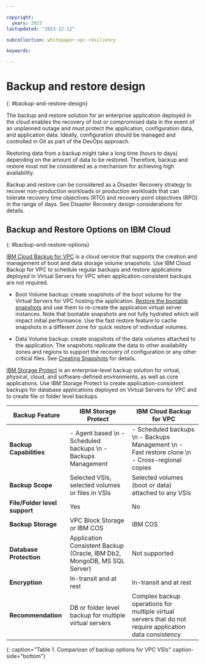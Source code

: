 ```yaml
---

copyright:
  years: 2023
lastupdated: "2023-12-12"

subcollection: whitepaper-vpc-resiliency

keywords:

---
```


# Backup and restore design
{: #backup-and-restore-design}

The backup and restore solution for an enterprise application deployed in the cloud enables the recovery of lost or compromised data in the event of an unplanned outage and must protect the application, configuration data, and application data. Ideally, configuration should be managed and controlled in Git as part of the DevOps approach.

Restoring data from a backup might take a long time (hours to days) depending on the amount of data to be restored. Therefore, backup and restore must not be considered as a mechanism for achieving high availability.

Backup and restore can be considered as a Disaster Recovery strategy to recover non-production workloads or production workloads that can tolerate recovery time objectives (RTO) and recovery point objectives (RPO) in the range of days. See Disaster Recovery design considerations for details.

## Backup and Restore Options on IBM Cloud
{: #backup-and-restore-options}

[IBM Cloud Backup for VPC](https://cloud.ibm.com/docs/vpc?topic=vpc-backup-service-about&interface=ui) is a cloud service that supports the creation and management of boot and data storage volume snapshots. Use IBM Cloud Backup for VPC to schedule regular backups and restore applications deployed in Virtual Servers for VPC when application-consistent backups are not required.

-   Boot Volume backup: create snapshots of the boot volume for the Virtual Servers for VPC hosting the application. [Restore the bootable snapshots](https://cloud.ibm.com/docs/vpc?topic=vpc-baas-vpc-restore&interface=ui#baas-restore-concept-boot) and use them to re-create the application virtual server instances. Note that bootable snapshots are not fully hydrated which will impact initial performance. Use the fast restore feature to cache snapshots in a different zone for quick restore of individual volumes.

-   Data Volume backup: create snapshots of the data volumes attached to the application. The snapshots replicate the data to other availability zones and regions to support the recovery of configuration or any other critical files. See [Creating Snapshots](https://cloud.ibm.com/docs/vpc?topic=vpc-snapshots-vpc-create&interface=ui) for details.

[IBM Storage Protect](https://cloud.ibm.com/catalog/content/SPonIBMCloud-20c54034-d319-48c0-beb6-0b4adc54265c-global) is an enterprise-level backup solution for virtual, physical, cloud, and software-defined environments, as well as core applications. Use IBM Storage Protect to create application-consistent backups for database applications deployed on Virtual Servers for VPC and to create file or folder level backups.

| **Backup Feature**            | **IBM Storage Protect**                                                 | **IBM Cloud Backup for VPC**                                                                 |
|-------------------------------|-------------------------------------------------------------------------|----------------------------------------------------------------------------------------------|
| **Backup Capabilities**       | - Agent based \n - Scheduled backups \n - Backups Management                        | - Scheduled backups \n - Backups Management \n - Fast restore clone \n - Cross-regional copies                |
| **Backup Scope**              | Selected VSIs, selected volumes or files in VSIs                        | Selected volumes (boot or data) attached to any VSIs                                         |
| **File/Folder level support** | Yes                                                                     | No                                                                                           |
| **Backup Storage**            | VPC Block Storage or IBM COS                                            | IBM COS                                                                                      |
| **Database Protection**       | Application Consistent Backup (Oracle, IBM Db2, MongoDB, MS SQL Server) | Not supported                                                                                |
| **Encryption**                | In-transit and at rest                                                  | In-transit and at rest                                                                       |
| **Recommendation**            | DB or folder level backup for multiple virtual servers                             | Complex backup operations for multiple virtual servers that do not require application data consistency |
{: caption="Table 1. Compariosn of backup options for VPC VSIs" caption-side="bottom"}

